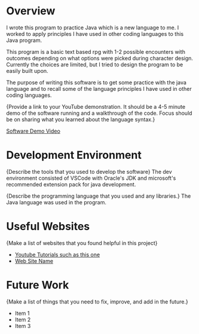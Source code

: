 # Overview

I wrote this program to practice Java which is a new language to me. I worked to apply principles I have used in other coding languages to this Java program. 

This program is a basic text based rpg with 1-2 possible encounters with outcomes depending on what options were picked during character design. Currently the choices are limited, but I tried to design the program to be easily built upon. 

The purpose of writing this software is to get some practice with the java language and to recall some of the language principles I have used in other coding languages.

{Provide a link to your YouTube demonstration. It should be a 4-5 minute demo of the software running and a walkthrough of the code. Focus should be on sharing what you learned about the language syntax.}

[Software Demo Video](http://youtube.link.goes.here)

# Development Environment

{Describe the tools that you used to develop the software}
The dev environment consisted of VSCode with Oracle's JDK and microsoft's recommended extension pack for java development.

{Describe the programming language that you used and any libraries.}
The Java language was used in the program.
# Useful Websites

{Make a list of websites that you found helpful in this project}

- [Youtube Tutorials such as this one](https://www.youtube.com/watch?v=RRubcjpTkks)
- [Web Site Name](http://url.link.goes.here)

# Future Work

{Make a list of things that you need to fix, improve, and add in the future.}

- Item 1
- Item 2
- Item 3
